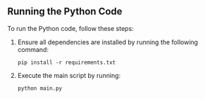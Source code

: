 ## Running the Python Code

To run the Python code, follow these steps:

1. Ensure all dependencies are installed by running the following command:

    ```
    pip install -r requirements.txt
    ```

2. Execute the main script by running:

    ```
    python main.py
    ```

